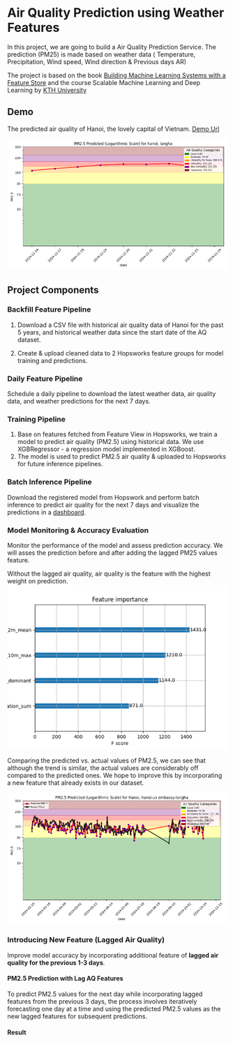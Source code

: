 # Air Quality Prediction using Weather Features
In this project, we are going to build a Air Quality Prediction Service. The prediction (PM25) is made based on weather data ( Temperature, Precipitation, Wind speed, Wind direction & Previous days AR)

The project is based on the book [Building Machine Learning Systems with a Feature Store](https://www.oreilly.com/library/view/building-machine-learning/9781098165222/) and the course Scalable Machine Learning and Deep Learning by [KTH University](https://www.kth.se/en)

## Demo
The predicted air quality of Hanoi, the lovely capital of Vietnam.
[Demo Url](https://imminh123.github.io/air-quality-prediction-service/air-quality/)

![PM25 Predicted (Log Scale) for Hanoi](https://github.com/imminh123/air-quality-prediction-service/blob/main/docs/air-quality/assets/img/pm25_forecast.png?raw=true)


## Project Components

### Backfill Feature Pipeline
1. Download a CSV file with historical air quality data of Hanoi for the past 5 years, and historical weather data since the start date of the AQ dataset.

2. Create & upload cleaned data to 2 Hopsworks feature groups for model training and predictions.

### Daily Feature Pipeline
Schedule a daily pipeline to download the latest weather data, air quality data, and weather predictions for the next 7 days.

### Training Pipeline
1. Base on features fetched from Feature View in Hopsworks, we train a model to predict air quality (PM2.5) using historical data. We use XGBRegressor - a regression model implemented in XGBoost.
2. The model is used to predict PM2.5 air quality & uploaded to Hopsworks for future inference pipelines.

### Batch Inference Pipeline
Download the registered model from Hopswork and perform batch inference to predict air quality for the next 7 days and visualize the predictions in a [dashboard](https://imminh123.github.io/air-quality-prediction-service/air-quality/).

### Model Monitoring & Accuracy Evaluation
Monitor the performance of the model and assess prediction accuracy. We will asses the prediction before and after adding the lagged PM25 values feature.

Without the lagged air quality, air quality is the feature with the highest weight on prediction.
![Feature importance](https://github.com/imminh123/air-quality-prediction-service/blob/main/notebooks/ch03/air_quality_model/images_historical/feature_importance.png?raw=true)


Comparing the predicted vs. actual values of PM2.5, we can see that although the trend is similar, the actual values are considerably off compared to the predicted ones. We hope to improve this by incorporating a new feature that already exists in our dataset.

![Predicted vs Actual Prediction](https://github.com/imminh123/air-quality-prediction-service/blob/main/notebooks/ch03/air_quality_model/images_historical/pm25_hindcast.png?raw=true)


### Introducing New Feature (Lagged Air Quality)
Improve model accuracy by incorporating additional feature of **lagged air quality for the previous 1-3 days**.

#### PM2.5 Prediction with Lag AQ Features 
To predict PM2.5 values for the next day while incorporating lagged features from the previous 3 days, the process involves iteratively forecasting one day at a time and using the predicted PM2.5 values as the new lagged features for subsequent predictions.

#### Result

